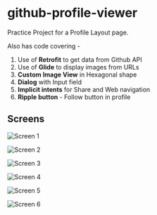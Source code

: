 ﻿# github-profile-viewer

Practice Project for a Profile Layout page.

Also has code covering -
1. Use of **Retrofit** to get data from Github API
2. Use of **Glide** to display images from URLs
3. **Custom Image View** in Hexagonal shape
4. **Dialog** with Input field
5. **Implicit intents** for Share and Web navigation
6. **Ripple button** - Follow button in profile


## Screens

![Screen 1](/screens/screen1.png?raw=true)

![Screen 2](/screens/screen2.png?raw=true)

![Screen 3](/screens/screen3.png?raw=true)

![Screen 4](/screens/screen4.png?raw=true)

![Screen 5](/screens/screen5.png?raw=true)

![Screen 6](/screens/screen6.png?raw=true)
